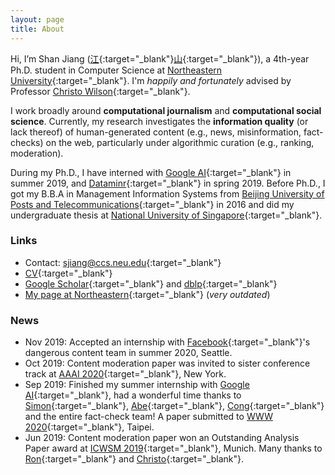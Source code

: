 ```yaml
---
layout: page
title: About
---
```


Hi, I’m Shan Jiang ([江](https://en.wikipedia.org/wiki/Jiang_(surname)#%E6%B1%9F){:target="_blank"}[山](https://en.wikipedia.org/wiki/Radical_46){:target="_blank"}), a 4th-year Ph.D. student in Computer Science at [Northeastern University](https://www.northeastern.edu){:target="_blank"}. I'm *happily and fortunately* advised by Professor [Christo Wilson](https://cbw.sh){:target="_blank"}.

I work broadly around **computational journalism** and **computational social science**. Currently, my research investigates the **information quality** (or lack thereof) of human-generated content (e.g., news, misinformation, fact-checks) on the web, particularly under algorithmic curation (e.g., ranking, moderation).

During my Ph.D., I have interned with [Google AI](https://ai.google){:target="_blank"} in summer 2019, and [Dataminr](https://www.dataminr.com){:target="_blank"} in spring 2019. Before Ph.D., I got my B.B.A in Management Information Systems from [Beijing University of Posts and Telecommunications](https://english.bupt.edu.cn){:target="_blank"} in 2016 and did my undergraduate thesis at [National University of Singapore](http://nus.edu.sg){:target="_blank"}.

### Links
* Contact: [sjiang@ccs.neu.edu](mailto:sjiang@ccs.neu.edu){:target="_blank"}
* [CV](shanjiang-cv.pdf){:target="_blank"}
* [Google Scholar](https://scholar.google.com/citations?user=0LITOxAAAAAJ){:target="_blank"} and [dblp](https://dblp.org/pers/hd/j/Jiang_0008:Shan){:target="_blank"}
* [My page at Northeastern](https://www.khoury.northeastern.edu/people/shan-jiang){:target="_blank"} (*very outdated*)

### News

* Nov 2019: Accepted an internship with [Facebook](https://about.fb.com){:target="_blank"}'s dangerous content team in summer 2020, Seattle.
* Oct 2019: Content moderation paper was invited to sister conference track at [AAAI 2020](https://aaai.org/Conferences/AAAI-20){:target="_blank"}, New York.
* Sep 2019: Finished my summer internship with [Google AI](https://ai.google){:target="_blank"}, had a wonderful time thanks to [Simon](https://ai.google/research/people/105996){:target="_blank"}, [Abe](https://scholar.google.com/citations?user=8P1Y_90AAAAJ){:target="_blank"}, [Cong](https://sites.google.com/site/congyu){:target="_blank"} and the entire fact-check team! A paper submitted to [WWW 2020](https://www2020.thewebconf.org){:target="_blank"}, Taipei.
* Jun 2019: Content moderation paper won an Outstanding Analysis Paper award at [ICWSM 2019](https://www.icwsm.org/2019){:target="_blank"}, Munich. Many thanks to [Ron](http://ronalderobertson.com){:target="_blank"} and [Christo](https://cbw.sh){:target="_blank"}.
